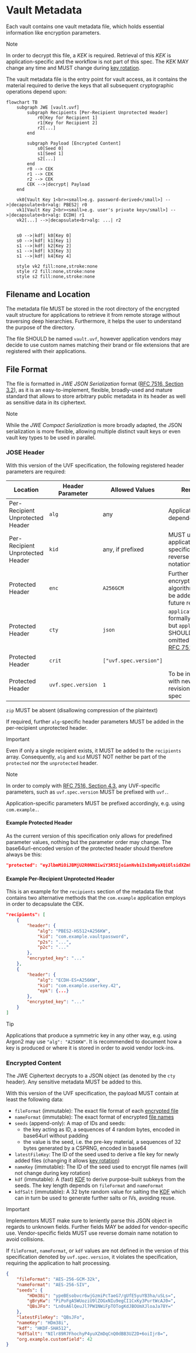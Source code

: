 # Vault Metadata

Each vault contains one vault metadata file, which holds essential information like encryption parameters.

> [!NOTE]
> In order to decrypt this file, a _KEK_ is required. Retrieval of this _KEK_ is application-specific and the workflow is not part of this spec. The _KEK_ MAY change any time and MUST change during [key rotation](key-rotation.md).

The vault metadata file is the entry point for vault access, as it contains the material required to derive the keys that all subsequent cryptographic operations depend upon:

```mermaid
flowchart TB
    subgraph JWE [vault.uvf]
        subgraph Recipients [Per-Recipient Unprotected Header]
            r0[Key for Recipient 1]
            r1[Key for Recipient 2]
            r2[...]
        end

        subgraph Payload [Encrypted Content]
            s0[Seed 0]
            s1[Seed 1]
            s2[...]
        end
        r0 --> CEK
        r1 --> CEK
        r2 --> CEK
        CEK -->|decrypt| Payload
    end

    vk0[Vault Key 1<br><small>e.g. password-derived</small>] -->|decapsulate<br>alg: PBES2| r0
    vk1[Vault Key 2<br><small>e.g. user's private key</small>] -->|decapsulate<br>alg: ECDH| r1
    vk2[...] -->|decapsulate<br>alg: ...| r2
    

    s0 -->|kdf| k0[Key 0]
    s0 -->|kdf| k1[Key 1]
    s1 -->|kdf| k2[Key 2]
    s1 -->|kdf| k3[Key 3]
    s1 -->|kdf| k4[Key 4]

    style vk2 fill:none,stroke:none
    style r2 fill:none,stroke:none
    style s2 fill:none,stroke:none

```

## Filename and Location

The metadata file MUST be stored in the root directory of the encrypted vault structure for applications to retrieve it from remote storage without traversing deep hierarchies. Furthermore, it helps the user to understand the purpose of the directory.

The file SHOULD be named `vault.uvf`, however application vendors may decide to use custom names matching their brand or file extensions that are registered with their applications.

## File Format

The file is formatted in _JWE JSON Serialization_ format ([RFC 7516, Section 3.2](https://datatracker.ietf.org/doc/html/rfc7516#section-3.2)), as it is an easy-to-implement, flexible, broadly-used and mature standard that allows to store arbitrary public metadata in its header as well as sensitive data in its ciphertext.

> [!NOTE]
> While the _JWE Compact Serialization_ is more broadly adapted, the JSON serialization is more flexible, allowing multiple distinct vault keys or even vault key types to be used in parallel.

### JOSE Header

With this version of the UVF specification, the following registered header parameters are required:

| Location | Header Parameter | Allowed Values | Remark |
|---|---|---|---|
| Per-Recipient Unprotected Header | `alg` | any | Application-dependent |
| Per-Recipient Unprotected Header | `kid` | any, if prefixed | MUST use application-specific prefix in reverse-DNS notation |
| Protected Header | `enc` | `A256GCM` | Further encryption algorithms may be added in future revisions |
| Protected Header | `cty` | `json` | `application/json` formally correct but `application/` SHOULD be omitted [as per RFC 7515](https://datatracker.ietf.org/doc/html/rfc7515.html#section-4.1.10) |
| Protected Header | `crit` | `["uvf.spec.version"]` | |
| Protected Header | `uvf.spec.version` | `1` | To be increased with newer revisions of this spec |

`zip` MUST be absent (disallowing compression of the plaintext)

If required, further `alg`-specific header parameters MUST be added in the per-recipient unprotected header.

> [!IMPORTANT]  
> Even if only a single recipient exists, it MUST be added to the `recipients` array. Consequently, `alg` and `kid` MUST NOT neither be part of the `protected` nor the `unprotected` header.

> [!NOTE]
> In order to comply with [RFC 7516, Section 4.3](https://datatracker.ietf.org/doc/html/rfc7516#section-4.3), any UVF-specific parameters, such as `uvf.spec.version` MUST be prefixed with `uvf.`.
> 
> Application-specific parameters MUST be prefixed accordingly, e.g. using `com.example.`.

#### Example Protected Header

As the current version of this specification only allows for predefined parameter values, nothing but the parameter order may change. The base64url-encoded version of the protected header should therefore always be this:

```json
"protected": "eyJlbmMiOiJBMjU2R0NNIiwiY3R5IjoianNvbiIsImNyaXQiOlsidXZmLnNwZWMudmVyc2lvbiJdLCJ1dmYuc3BlYy52ZXJzaW9uIjoxfQ"
```

#### Example Per-Recipient Unprotected Header

This is an example for the `recipients` section of the metadata file that contains two alternative methods that the `com.example` application employs in order to decapsulate the CEK.

```json
"recipients": [
    {
        "header": {
            "alg": "PBES2-HS512+A256KW",
            "kid": "com.example.vaultpassword",
            "p2s": "...",
            "p2c": "..."
        },
        "encrypted_key": "..."
    },
    {
        "header": {
            "alg": "ECDH-ES+A256KW",
            "kid": "com.example.userkey.42",
            "epk": {...}
        },
        "encrypted_key": "..."
    }
]
```

> [!TIP]
> Applications that produce a symmetric key in any other way, e.g. using Argon2 may use `"alg": "A256KW"`. It is recommended to document how a key is produced or where it is stored in order to avoid vendor lock-ins.

### Encrypted Content

The JWE Ciphertext decrypts to a JSON object (as denoted by the `cty` header). Any sensitive metadata MUST be added to this.

With this version of the UVF specification, the payload MUST contain at least the following data:

* `fileFormat` (immutable): The exact file format of each [encrypted file](../file%20content%20encryption/README.md)
* `nameFormat` (immutable): The exact format of encrypted [file names](../file%20name%20encryption/README.md)
* `seeds` (append-only): A map of IDs and seeds:
   * the key acting as ID, a sequences of 4 random bytes, encoded in base64url without padding
   * the value is the seed, i.e. the pre-key material, a sequences of 32 bytes generated by a CSPRNG, encoded in base64
* `latestFileKey`: The ID of the seed used to derive a file key for newly added files (changing it allows [key rotation](key-rotation.md))
* `nameKey` (immutable): The ID of the seed used to encrypt file names (will not change during key rotation)
* `kdf` (immutable): A (fast) [KDF](../kdf/README.md) to derive purpose-built subkeys from the seeds. The key length depends on `fileFormat` and `nameFormat`
* `kdfSalt` (immutable): A 32 byte random value for salting the [KDF](../kdf/README.md) which can in turn be used to generate further salts or IVs, avoiding reuse.

> [!IMPORTANT]
> Implementors MUST make sure to leniently parse this JSON object in regards to unknown fields. Further fields MAY be added for vendor-specific use.
> Vendor-specific fields MUST use reverse domain name notation to avoid collisions.
>
> If `fileFormat`, `nameFormat`, or `kdf` values are not defined in the version of this specification denoted by `uvf.spec.version`, it violates the specification, requiring the application to halt processing.

```json
{
    "fileFormat": "AES-256-GCM-32k",
    "nameFormat": "AES-256-SIV",
    "seeds": {
        "HDm38i": "ypeBEsobvcr6wjGzmiPcTaeG7/gUfE5yuYB3ha/uSLs=",
        "gBryKw": "PiPoFgA5WUoziU9lZOGxNIu9egCI1CxKy3PurtWcAJ0=",
        "QBsJFo": "Ln0sA6lQeuJl7PW1NWiFpTOTogKdJBOUmXJloaJa78Y="
    },
    "latestFileKey": "QBsJFo",
    "nameKey": "HDm38i",
    "kdf": "HKDF-SHA512",
    "kdfSalt": "NIlr89R7FhochyP4yuXZmDqCnQ0dBB3UZ2D+6oiIjr8=",
    "org.example.customfield": 42
}
```